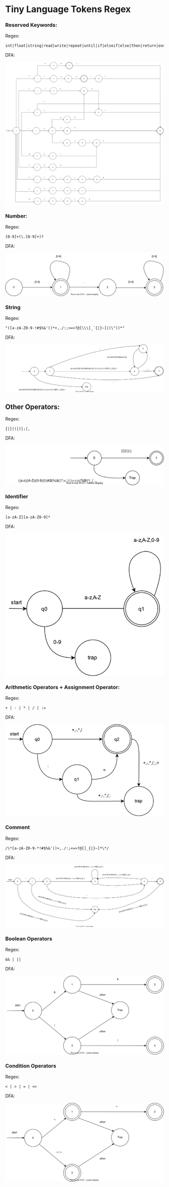 # Tiny Language Tokens Regex

### Reserved Keywords:

Regex:

```regex
int|float|string|read|write|repeat|until|if|elseif|else|then|return|end|endl|main
```

DFA:

![reserved-keywords-dfa.svg](./DFA/reserved-keywords-dfa.svg)

### Number:

Regex:

```regex
[0-9]+(\.[0-9]+)?
```

DFA:

![number-dfa.svg](./DFA/number-dfa.svg)

### String

Regex:

```regex
"([a-zA-Z0-9-!#$%&'()*+,./:;<=>?@[\\\]_`{|}~]|(\"))*"
```

DFA:

![string-dfa.svg](./DFA/string-dfa.svg)

## Other Operators:

Regex:

```regex
{|}|(|)|;|,
```

DFA:

![other-operators-dfa.svg](./DFA/other-operators-dfa.svg)

### Identifier

Regex:

```regex
[a-zA-Z][a-zA-Z0-9]*
```

DFA:

![identifier-dfa.svg](./DFA/identifier-dfa.svg)

### Arithmetic Operators + Assignment Operator:

Regex:

```regex
+ | - | * | / | :=
```

DFA:

![arithmetic-operators-dfa.svg](./DFA/arith_assign-dfa.svg)

### Comment

Regex:

```regex
/\*[a-zA-Z0-9-*!#$%&'()+,./:;<=>?@[]_{|}~]*\*/
```

DFA:

![comment-dfa.svg](./DFA/comment-dfa.svg)

### Boolean Operators

Regex:

```regex
&& | ||
```

DFA:

![boolean-op-dfa.svg](./DFA/boolean-op-dfa.svg)

### Condition Operators

Regex:

```regex
< | > | = | <>
```

DFA:

![condition-op-dfa.svg](./DFA/condition-op-dfa.svg)
